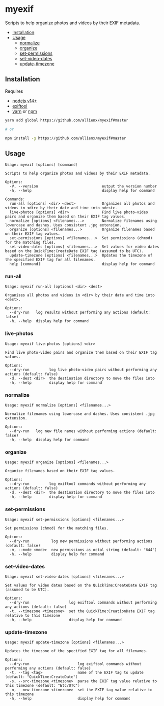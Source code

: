 # myexif

Scripts to help organize photos and videos by their EXIF metadata.

- [Installation](#Installation)
- [Usage](#Usage)
  - [normalize](#normalize)
  - [organize](#organize)
  - [set-permissions](#set-permissions)
  - [set-video-dates](#set-video-dates)
  - [update-timezone](#update-timezone)

## Installation

Requires

- [nodejs v14+](https://nodejs.org/)
- [exiftool](https://exiftool.org/)
- [yarn](https://yarnpkg.com/) or [npm](https://www.npmjs.com/)

```sh
yarn add global https://github.com/allienx/myexif#master

# or

npm install -g https://github.com/allienx/myexif#master
```

## Usage

```
Usage: myexif [options] [command]

Scripts to help organize photos and videos by their EXIF metadata.

Options:
  -V, --version                             output the version number
  -h, --help                                display help for command

Commands:
  run-all [options] <dir> <dest>            Organizes all photos and videos in <dir> by their date and time into <dest>.
  live-photos [options] <dir>               Find live photo-video pairs and organize them based on their EXIF tag values.
  normalize [options] <filenames...>        Normalize filenames using lowercase and dashes. Uses consistent .jpg extension.
  organize [options] <filenames...>         Organize filenames based on their EXIF tag values.
  set-permissions [options] <filenames...>  Set permissions (chmod) for the matching files.
  set-video-dates [options] <filenames...>  Set values for video dates based on the QuickTime:CreateDate EXIF tag (assumed to be UTC).
  update-timezone [options] <filenames...>  Updates the timezone of the specified EXIF tag for all filenames.
  help [command]                            display help for command
```

### run-all

```
Usage: myexif run-all [options] <dir> <dest>

Organizes all photos and videos in <dir> by their date and time into <dest>.

Options:
  --dry-run   log results without performing any actions (default: false)
  -h, --help  display help for command
```

### live-photos

```
Usage: myexif live-photos [options] <dir>

Find live photo-video pairs and organize them based on their EXIF tag values.

Options:
  --dry-run         log live photo-video pairs without performing any actions (default: false)
  -d, --dest <dir>  the destination directory to move the files into
  -h, --help        display help for command
```

### normalize

```
Usage: myexif normalize [options] <filenames...>

Normalize filenames using lowercase and dashes. Uses consistent .jpg extension.

Options:
  --dry-run   log new file names without performing actions (default: false)
  -h, --help  display help for command
```

### organize

```
Usage: myexif organize [options] <filenames...>

Organize filenames based on their EXIF tag values.

Options:
  --dry-run         log exiftool commands without performing any actions (default: false)
  -d, --dest <dir>  the destination directory to move the files into
  -h, --help        display help for command
```

### set-permissions

```
Usage: myexif set-permissions [options] <filenames...>

Set permissions (chmod) for the matching files.

Options:
  --dry-run          log new permissions without performing actions (default: false)
  -m, --mode <mode>  new permissions as octal string (default: "644")
  -h, --help         display help for command
```

### set-video-dates

```
Usage: myexif set-video-dates [options] <filenames...>

Set values for video dates based on the QuickTime:CreateDate EXIF tag (assumed to be UTC).

Options:
  --dry-run                  log exiftool commands without performing any actions (default: false)
  -t, --timezone <timezone>  set the QuickTime:CreationDate EXIF tag relative to this timezone
  -h, --help                 display help for command
```

### update-timezone

```
Usage: myexif update-timezone [options] <filenames...>

Updates the timezone of the specified EXIF tag for all filenames.

Options:
  --dry-run                      log exiftool commands without performing any actions (default: false)
  -t, --tag <tag>                name of the EXIF tag to update (default: "QuickTime:CreateDate")
  -s, --src-timezone <timezone>  parse the EXIF tag value relative to this timezone (default: "Etc/UTC")
  -n, --new-timezone <timezone>  set the EXIF tag value relative to this timezone
  -h, --help                     display help for command
```
